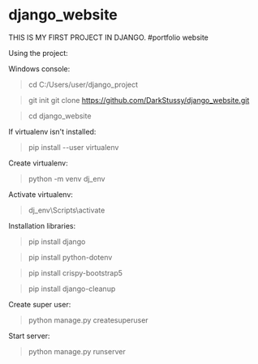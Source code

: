 # django_website

THIS IS MY FIRST PROJECT IN DJANGO.
#portfolio website

Using the project:


  Windows console:
   >cd C:/Users/user/django_project

   >git init
   >git clone https://github.com/DarkStussy/django_website.git

   >cd django_website

   If virtualenv isn't installed:
   >pip install --user virtualenv

   Create virtualenv:
   >python -m venv dj_env

   Activate virtualenv:
   >dj_env\Scripts\activate

   Installation libraries:
   >pip install django

   >pip install python-dotenv

   >pip install crispy-bootstrap5

   >pip install django-cleanup

   Create super user:
   >python manage.py createsuperuser

   Start server:
   >python manage.py runserver
